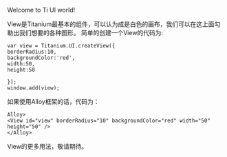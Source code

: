 Welcome to Ti UI world!

View是Titanium最基本的组件，可以认为成是白色的画布，我们可以在这上面勾勒出我们想要的各种图形。
简单的创建一个View的代码为:
```
var view = Titanium.UI.createView({
borderRadius:10,
backgroundColor:'red',
width:50,
height:50

});
window.add(view);
```

如果使用Alloy框架的话，代码为：
```
Alloy>
<View id="view" borderRadius="10" backgroundColor="red" width="50" height="50" />
</Alloy>
```

View的更多用法，敬请期待。
